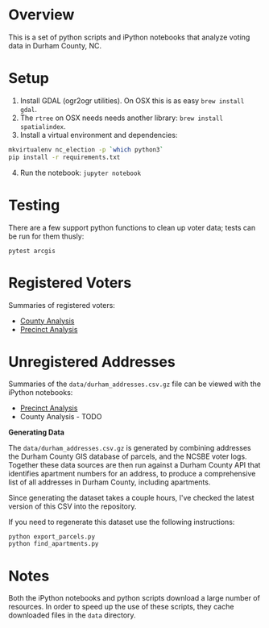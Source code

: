 Overview
========

This is a set of python scripts and iPython notebooks that analyze voting data
in Durham County, NC.

Setup
=====

1. Install GDAL (ogr2ogr utilities). On OSX this is as easy `brew install gdal`.
2. The `rtree` on OSX needs needs another library: `brew install spatialindex`.
3. Install a virtual environment and dependencies:

```bash
mkvirtualenv nc_election -p `which python3`
pip install -r requirements.txt
```

4. Run the notebook: `jupyter notebook`

Testing
=======

There are a few support python functions to clean up voter data; tests can be
run for them thusly:

```
pytest arcgis
```

Registered Voters
=================

Summaries of registered voters:

 * [County Analysis](./county-visualization.ipynb)
 * [Precinct Analysis](./precinct-visualization.ipynb)

Unregistered Addresses
======================

Summaries of the `data/durham_addresses.csv.gz` file can be viewed with the
iPython notebooks:

 * [Precinct Analysis](./precinct-addresses.ipynb)
 * County Analysis - TODO

**Generating Data**

The `data/durham_addresses.csv.gz` is generated by combining addresses the
Durham County GIS database of parcels, and the NCSBE voter logs. Together these
data sources are then run against a Durham County API that identifies apartment
numbers for an address, to produce a comprehensive list of all addresses in
Durham County, including apartments.

Since generating the dataset takes a couple hours, I've checked the latest
version of this CSV into the repository.

If you need to regenerate this dataset use the following instructions:

```
python export_parcels.py
python find_apartments.py
```

Notes
=====

Both the iPython notebooks and python scripts download a large number of
resources. In order to speed up the use of these scripts, they cache downloaded
files in the `data` directory.
